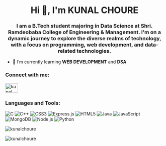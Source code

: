 <h1 align="center">Hi 👋, I'm KUNAL CHOURE</h1>
<h3 align="center">
  I am a B.Tech student majoring in Data Science at Shri. Ramdeobaba College of Engineering & Management. I'm on a dynamic journey to explore the diverse realms of technology, with a focus on programming, web development, and data-related technologies.
</h3>

- 🌱 I’m currently learning **WEB DEVELOPMENT** and **DSA**

<h3 align="left">Connect with me:</h3>
<p align="left">
  <a href="https://linkedin.com/in/kunal choure" target="blank">
    <img align="center" src="https://raw.githubusercontent.com/rahuldkjain/github-profile-readme-generator/master/src/images/icons/Social/linked-in-alt.svg" alt="kunal choure" height="30" width="40" />
  </a>
</p>

<h3 align="left">Languages and Tools:</h3>
<p align="left">
  <img src="https://img.shields.io/badge/C-%2300599C.svg?style=for-the-badge&logo=c&logoColor=white" alt="C" />
  <img src="https://img.shields.io/badge/C%2B%2B-%2300599C.svg?style=for-the-badge&logo=c%2B%2B&logoColor=white" alt="C++" />
  <img src="https://img.shields.io/badge/CSS3-%231572B6.svg?style=for-the-badge&logo=css3&logoColor=white" alt="CSS3" />
  <img src="https://img.shields.io/badge/Express.js-%23000000.svg?style=for-the-badge&logo=express&logoColor=white" alt="Express.js" />
  <img src="https://img.shields.io/badge/HTML5-%23E34F26.svg?style=for-the-badge&logo=html5&logoColor=white" alt="HTML5" />
  <img src="https://img.shields.io/badge/Java-%23ED8B00.svg?style=for-the-badge&logo=java&logoColor=white" alt="Java" />
  <img src="https://img.shields.io/badge/JavaScript-%23F7DF1E.svg?style=for-the-badge&logo=javascript&logoColor=black" alt="JavaScript" />
  <img src="https://img.shields.io/badge/MongoDB-%2347A248.svg?style=for-the-badge&logo=mongodb&logoColor=white" alt="MongoDB" />
  <img src="https://img.shields.io/badge/Node.js-%23339933.svg?style=for-the-badge&logo=node.js&logoColor=white" alt="Node.js" />
  <img src="https://img.shields.io/badge/Python-%233776AB.svg?style=for-the-badge&logo=python&logoColor=white" alt="Python" />
</p>

<p><img align="center" src="https://github-readme-stats.vercel.app/api/top-langs?username=kunalchoure&show_icons=true&locale=en&layout=compact" alt="kunalchoure" /></p>

<p><img align="center" src="https://github-readme-streak-stats.herokuapp.com/?user=kunalchoure&" alt="kunalchoure" /></p>
